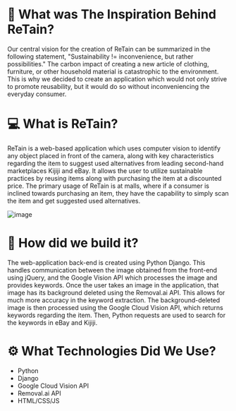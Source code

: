 # 🧠 What was The Inspiration Behind ReTain?
Our central vision for the creation of ReTain can be summarized in the following statement, "Sustainability != inconvenience, but rather possibilities." The carbon impact of creating a new article of clothing, furniture, or other household material is catastrophic to the environment. This is why we decided to create an application which would not only strive to promote reusability, but it would do so without inconveniencing the everyday consumer.

# 💻 What is ReTain?
ReTain is a web-based application which uses computer vision to identify any object placed in front of the camera, along with key characteristics regarding the item to suggest used alternatives from leading second-hand marketplaces Kijiji and eBay. It allows the user to utilize sustainable practices by reusing items along with purchasing the item at a discounted price. The primary usage of ReTain is at malls, where if a consumer is inclined towards purchasing an item, they have the capability to simply scan the item and get suggested used alternatives.

![image](https://user-images.githubusercontent.com/58268240/197909766-2d7fcc46-e089-4111-a1b6-6e177162ba78.png)

# 🔧 How did we build it?
The web-application back-end is created using Python Django. This handles communication between the image obtained from the front-end using jQuery, and the Google Vision API which processes the image and provides keywords. Once the user takes an image in the application, that image has its background deleted using the Removal.ai API. This allows for much more accuracy in the keyword extraction. The background-deleted image is then processed using the Google Cloud Vision API, which returns keywords regarding the item. Then, Python requests are used to search for the keywords in eBay and Kijiji.

# ⚙️ What Technologies Did We Use?
- Python
- Django
- Google Cloud Vision API
- Removal.ai API
- HTML/CSS/JS
